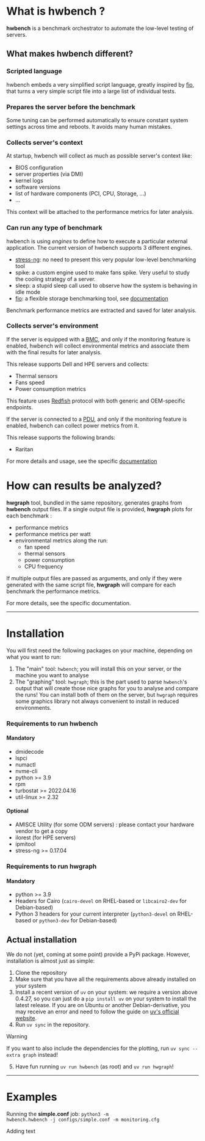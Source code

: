 # What is hwbench ?
**hwbench** is a benchmark orchestrator to automate the low-level testing of servers.

## What makes hwbench different?
### Scripted language
hwbench embeds a very simplified script language, greatly inspired by [fio](https://github.com/axboe/fio), that turns a very simple script file into a large list of individual tests.

### Prepares the server before the benchmark
Some tuning can be performed automatically to ensure constant system settings across time and reboots. It avoids many human mistakes.

### Collects server's context
At startup, hwbench will collect as much as possible server's context like:
- BIOS configuration
- server properties (via DMI)
- kernel logs
- software versions
- list of hardware components (PCI, CPU, Storage, ...)
- ...

This context will be attached to the performance metrics for later analysis.


### Can run any type of benchmark
hwbench is using *engines* to define how to execute a particular external application.
The current version of hwbench supports 3 different engines.
- [stress-ng](https://github.com/ColinIanKing/stress-ng): no need to present this very popular low-level benchmarking tool
- spike: a custom engine used to make fans spike. Very useful to study the cooling strategy of a server.
- sleep: a stupid sleep call used to observe how the system is behaving in idle mode
- [fio](https://github.com/axboe/fio): a flexible storage benchmarking tool, see [documentation](./documentation/fio.md)

Benchmark performance metrics are extracted and saved for later analysis.

### Collects server's environment
If the server is equipped with a [BMC](https://en.wikipedia.org/wiki/Intelligent_Platform_Management_Interface#Baseboard_management_controller),
and only if the monitoring feature is enabled, hwbench will collect environmental metrics and associate them with the final results for later analysis.

This release supports Dell and HPE servers and collects:
- Thermal sensors
- Fans speed
- Power consumption metrics

This feature uses [Redfish](https://www.dmtf.org/standards/redfish) protocol with both generic and OEM-specific endpoints.

If the server is connected to a [PDU](https://en.wikipedia.org/wiki/Power_distribution_unit), and only if the monitoring feature is enabled,
hwbench can collect power metrics from it.

This release supports the following brands:
 - Raritan

For more details and usage, see the specific [documentation](./documentation/monitoring.md)

# How can results be analyzed?
**hwgraph** tool, bundled in the same repository, generates graphs from **hwbench** output files.
If a single output file is provided, **hwgraph** plots for each benchmark :
- performance metrics
- performance metrics per watt
- environmental metrics along the run:
    - fan speed
    - thermal sensors
    - power consumption
    - CPU frequency

If multiple output files are passed as arguments, and only if they were generated with the same script file, **hwgraph** will compare for each benchmark the performance metrics.

For more details, see the specific documentation.

---

# Installation

You will first need the following packages on your machine, depending on what you want to run:
1. The "main" tool: `hwbench`; you will install this on your server, or the machine you want to analyse
2. The "graphing" tool: `hwgraph`; this is the part used to parse `hwbench`'s output that will create those nice graphs for you to analyse and compare the runs!
You can install both of them on the server, but `hwgraph` requires some graphics library not always convenient to install in reduced environments.

### Requirements to run hwbench
#### Mandatory
- dmidecode
- lspci
- numactl
- nvme-cli
- python >= 3.9
- rpm
- turbostat >= 2022.04.16
- util-linux >= 2.32

#### Optional
- AMISCE Utility (for some ODM servers) : please contact your hardware vendor to get a copy
- ilorest (for HPE servers)
- ipmitool
- stress-ng >= 0.17.04

### Requirements to run hwgraph
#### Mandatory
- python >= 3.9
- Headers for Cairo (`cairo-devel` on RHEL-based or `libcairo2-dev` for Debian-based)
- Python 3 headers for your current interpreter (`python3-devel` on RHEL-based or `python3-dev` for Debian-based)


## Actual installation
We do not (yet, coming at some point) provide a PyPi package. However, installation is almost just as simple:
1. Clone the repository
2. Make sure that you have all the requirements above already installed on your system
3. Install a recent version of `uv` on your system: we require a version above 0.4.27, so you can just do a `pip install uv` on your system to install the latest release. If you are on Ubuntu or another Debian-derivative, you may receive an error and need to follow the guide on [uv's official website](https://docs.astral.sh/uv/getting-started/installation/).
4. Run `uv sync` in the repository.
> [!WARNING]
> If you want to also include the dependencies for the plotting, run `uv sync --extra graph` instead!
5. Have fun running `uv run hwbench` (as root) and `uv run hwgraph`!

---

# Examples
Running the **simple.conf** job:
<code>python3 -m hwbench.hwbench -j configs/simple.conf -m monitoring.cfg</code>

Adding text
